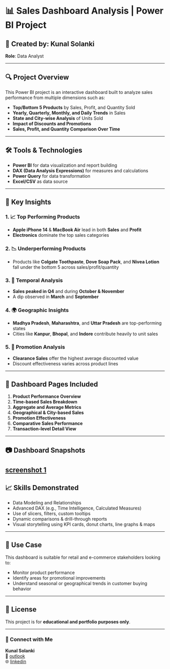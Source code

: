 # 📊 Sales Dashboard Analysis | Power BI Project

## 👤 Created by: Kunal Solanki  
**Role**: Data Analyst

---

## 🔍 Project Overview

This Power BI project is an interactive dashboard built to analyze sales performance from multiple dimensions such as:

- **Top/Bottom 5 Products** by Sales, Profit, and Quantity Sold
- **Yearly, Quarterly, Monthly, and Daily Trends** in Sales
- **State and City-wise Analysis** of Units Sold
- **Impact of Discounts and Promotions**
- **Sales, Profit, and Quantity Comparison Over Time**

---

## 🛠️ Tools & Technologies

- **Power BI** for data visualization and report building
- **DAX (Data Analysis Expressions)** for measures and calculations
- **Power Query** for data transformation
- **Excel/CSV** as data source

---

## 📌 Key Insights

### 1. 📈 Top Performing Products
- **Apple iPhone 14** & **MacBook Air** lead in both **Sales** and **Profit**
- **Electronics** dominate the top sales categories

### 2. 📉 Underperforming Products
- Products like **Colgate Toothpaste**, **Dove Soap Pack**, and **Nivea Lotion** fall under the bottom 5 across sales/profit/quantity

### 3. 📅 Temporal Analysis
- **Sales peaked in Q4** and during **October & November**
- A dip observed in **March** and **September**

### 4. 🌍 Geographic Insights
- **Madhya Pradesh**, **Maharashtra**, and **Uttar Pradesh** are top-performing states
- Cities like **Kanpur**, **Bhopal**, and **Indore** contribute heavily to unit sales

### 5. 💸 Promotion Analysis
- **Clearance Sales** offer the highest average discounted value
- Discount effectiveness varies across product lines

---

## 📂 Dashboard Pages Included

1. **Product Performance Overview**
2. **Time-based Sales Breakdown**
3. **Aggregate and Average Metrics**
4. **Geographical & City-based Sales**
5. **Promotion Effectiveness**
6. **Comparative Sales Performance**
7. **Transaction-level Detail View**

---

## 📷 Dashboard Snapshots

[screenshot 1](https://github.com/kunal1300/POWERBI/blob/c37efe99d9215ee71f0aa0dff37146ad0093523e/Store%20Data/Screenshot%201.png)
---

## 📈 Skills Demonstrated

- Data Modeling and Relationships
- Advanced DAX (e.g., Time Intelligence, Calculated Measures)
- Use of slicers, filters, custom tooltips
- Dynamic comparisons & drill-through reports
- Visual storytelling using KPI cards, donut charts, line graphs & maps

---

## 🧠 Use Case

This dashboard is suitable for retail and e-commerce stakeholders looking to:
- Monitor product performance
- Identify areas for promotional improvements
- Understand seasonal or geographical trends in customer buying behavior

---

## 📎 License

This project is for **educational and portfolio purposes only**.

---

### 🔗 Connect with Me
**Kunal Solanki**  
📧 [outlook](kunal.solanki13@live.com)  
🌐 [linkedin](https://www.linkedin.com/in/kunal-solanki-a0a682158/)
